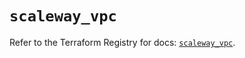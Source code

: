 # `scaleway_vpc`

Refer to the Terraform Registry for docs: [`scaleway_vpc`](https://registry.terraform.io/providers/scaleway/scaleway/2.53.0/docs/resources/vpc).
